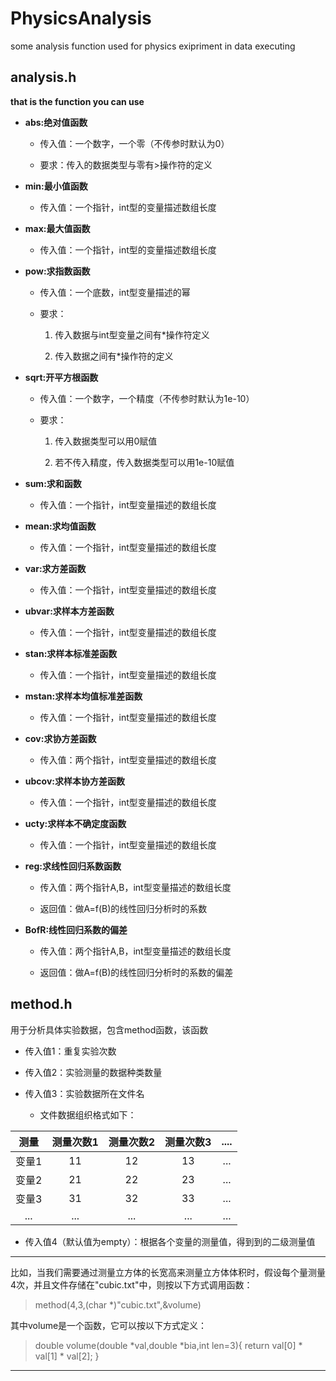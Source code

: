 # PhysicsAnalysis
some analysis function used for physics exipriment in data executing

## analysis.h

**that is the function you can use**

* **abs:绝对值函数**

	* 传入值：一个数字，一个零（不传参时默认为0）

	* 要求：传入的数据类型与零有>操作符的定义

*  **min:最小值函数**

	* 传入值：一个指针，int型的变量描述数组长度

*  **max:最大值函数**

	* 传入值：一个指针，int型的变量描述数组长度

* **pow:求指数函数**

	* 传入值：一个底数，int型变量描述的幂

	* 要求：

		1. 传入数据与int型变量之间有*操作符定义

		2. 传入数据之间有*操作符的定义

* **sqrt:开平方根函数**

	* 传入值：一个数字，一个精度（不传参时默认为1e-10）

	* 要求：

		1. 传入数据类型可以用0赋值

		2. 若不传入精度，传入数据类型可以用1e-10赋值

* **sum:求和函数**

	* 传入值：一个指针，int型变量描述的数组长度

* **mean:求均值函数**

	* 传入值：一个指针，int型变量描述的数组长度

* **var:求方差函数**

	* 传入值：一个指针，int型变量描述的数组长度

* **ubvar:求样本方差函数**

	* 传入值：一个指针，int型变量描述的数组长度

* **stan:求样本标准差函数**

	* 传入值：一个指针，int型变量描述的数组长度

* **mstan:求样本均值标准差函数**

	* 传入值：一个指针，int型变量描述的数组长度

* **cov:求协方差函数**

	* 传入值：两个指针，int型变量描述的数组长度

* **ubcov:求样本协方差函数**

	* 传入值：一个指针，int型变量描述的数组长度

* **ucty:求样本不确定度函数**

	* 传入值：一个指针，int型变量描述的数组长度

* **reg:求线性回归系数函数**

	* 传入值：两个指针A,B，int型变量描述的数组长度

	* 返回值：做A=f(B)的线性回归分析时的系数

* **BofR:线性回归系数的偏差**

	* 传入值：两个指针A,B，int型变量描述的数组长度
	
	* 返回值：做A=f(B)的线性回归分析时的系数的偏差

## method.h

用于分析具体实验数据，包含method函数，该函数

* 传入值1：重复实验次数

* 传入值2：实验测量的数据种类数量

* 传入值3：实验数据所在文件名
	
	* 文件数据组织格式如下：

|测量|测量次数1|测量次数2|测量次数3|....|
|:--:|:--:|:--:|:--:|:--:|
|变量1|11|12|13|...|
|变量2|21|22|23|...|
|变量3|31|32|33|...|
|...|...|...|...|...|

* 传入值4（默认值为empty）：根据各个变量的测量值，得到到的二级测量值


----------


比如，当我们需要通过测量立方体的长宽高来测量立方体体积时，假设每个量测量4次，并且文件存储在"cubic.txt"中，则按以下方式调用函数：

> method(4,3,(char *)"cubic.txt",&volume)

其中volume是一个函数，它可以按以下方式定义：

> double volume(double *val,double *bia,int len=3){
>     return val[0] * val[1] * val[2];
> }


----------
     